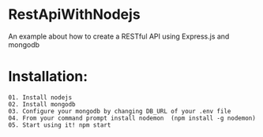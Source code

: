 # RestApiWithNodejs
An example about how to create a RESTful API using Express.js and mongodb

  # Installation:
    01. Install nodejs
    02. Install mongodb
    03. Configure your mongodb by changing DB_URL of your .env file
    04. From your command prompt install nodemon  (npm install -g nodemon)
    05. Start using it! npm start
